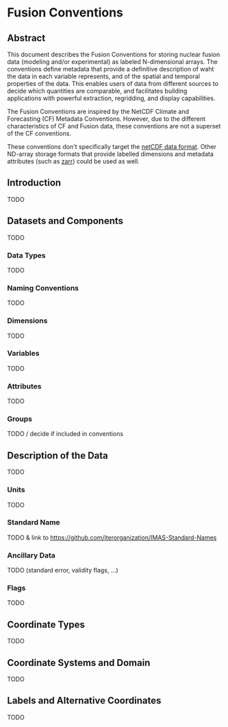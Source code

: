# Fusion Conventions

## Abstract

This document describes the Fusion Conventions for storing nuclear fusion data
(modeling and/or experimental) as labeled N-dimensional arrays. The conventions
define metadata that provide a definitive description of waht the data in each
variable represents, and of the spatial and temporal properties of the data.
This enables users of data from different sources to decide which quantities are
comparable, and facilitates building applications with powerful extraction,
regridding, and display capabilities.

The Fusion Conventions are inspired by the NetCDF Climate and Forecasting (CF)
Metadata Conventions. However, due to the different characteristics of CF and
Fusion data, these conventions are not a superset of the CF conventions.

These conventions don't specifically target the [netCDF data
format](https://www.unidata.ucar.edu/software/netcdf/). Other ND-array storage
formats that provide labelled dimensions and metadata attributes (such as
[zarr](https://zarr.dev/)) could be used as well.

## Introduction

TODO

## Datasets and Components

TODO

### Data Types

TODO

### Naming Conventions

TODO

### Dimensions

TODO

### Variables

TODO

### Attributes

TODO

### Groups

TODO / decide if included in conventions

## Description of the Data

TODO

### Units

TODO

### Standard Name

TODO & link to <https://github.com/iterorganization/IMAS-Standard-Names>

### Ancillary Data

TODO (standard error, validity flags, ...)

### Flags

TODO

## Coordinate Types

TODO

## Coordinate Systems and Domain

TODO

## Labels and Alternative Coordinates

TODO


